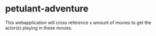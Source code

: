 petulant-adventure
==================

This webapplication will cross reference x amount of movies to get the actor(s) playing in these movies.
